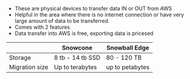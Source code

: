 
- These are physical devices to transfer data IN or OUT from AWS
- Helpful in the area where there is no internet connection or have very large amount of data to be transferred.
- Comes  with 2 features
- Data transfer into AWS is free, exporting data is pricesed

|                | Snowcone         | Snowball Edge   |
| -------------- | ---------------- | --------------- |
| Storage        | 8 tb - 14 tb SSD | 80 - 120 TB     |
| Migration size | Up to terabytes  | up to petabytes |
